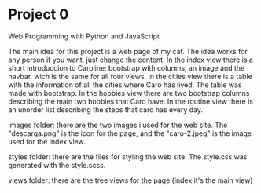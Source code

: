 # Project 0

Web Programming with Python and JavaScript

The main idea for this project is a web page of my cat. The idea works for any person if you want, just change the content.
In the index view there is a short introduccion to Caroline: bootstrap with columns, an image and the navbar, wich is the same for all four views.
In the cities view there is a table with the information of all the cities where Caro has lived. The table was made with bootstrap.
In the hobbies view there are two bootstrap columns describing the main two hobbies that Caro have.
In the routine view there is an unorder list describing the steps that caro has every day.

images folder: there are the two images i used for the web site. The "descarga.png" is the icon for the page, and the "caro-2.jpeg" is the image used for the index view.

styles folder: there are the files for styling the web site. The style.css was generated with the style.scss.

views folder: there are the tree views for the page (index it's the main view)